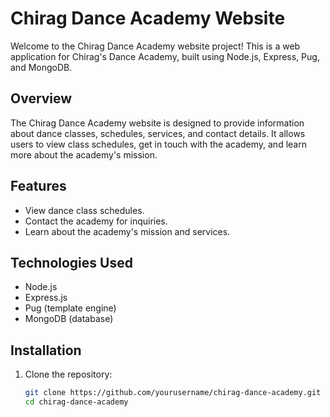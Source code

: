 # Chirag Dance Academy Website

Welcome to the Chirag Dance Academy website project! This is a web application for Chirag's Dance Academy, built using Node.js, Express, Pug, and MongoDB.

## Overview

The Chirag Dance Academy website is designed to provide information about dance classes, schedules, services, and contact details. It allows users to view class schedules, get in touch with the academy, and learn more about the academy's mission.

## Features

- View dance class schedules.
- Contact the academy for inquiries.
- Learn about the academy's mission and services.

## Technologies Used

- Node.js
- Express.js
- Pug (template engine)
- MongoDB (database)

## Installation

1. Clone the repository:

   ```bash
   git clone https://github.com/yourusername/chirag-dance-academy.git
   cd chirag-dance-academy
